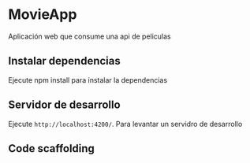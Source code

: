 # MovieApp

Aplicación web que consume una api de peliculas

## Instalar dependencias

Ejecute npm install para instalar la dependencias

## Servidor de desarrollo

Ejecute `http://localhost:4200/`. Para levantar un servidro de desarrollo

## Code scaffolding
